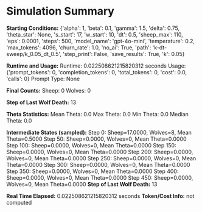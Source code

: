 # Simulation Summary

**Starting Conditions:**
{'alpha': 1, 'beta': 0.1, 'gamma': 1.5, 'delta': 0.75, 'theta_star': None, 's_start': 17, 'w_start': 10, 'dt': 0.5, 'sheep_max': 110, 'eps': 0.0001, 'steps': 500, 'model_name': 'gpt-4o-mini', 'temperature': 0.2, 'max_tokens': 4096, 'churn_rate': 1.0, 'no_ai': True, 'path': 'k-dt-sweep/k_0.05_dt_0.5', 'step_print': False, 'save_results': True, 'k': 0.05}

**Runtime and Usage:**
Runtime: 0.022508621215820312 seconds
Usage: {'prompt_tokens': 0, 'completion_tokens': 0, 'total_tokens': 0, 'cost': 0.0, 'calls': 0}
Prompt Type: None

**Final Counts:**
Sheep: 0
Wolves: 0

**Step of Last Wolf Death:**
13

**Theta Statistics:**
Mean Theta: 0.0
Max Theta: 0.0
Min Theta: 0.0
Median Theta: 0.0

**Intermediate States (sampled):**
Step 0: Sheep=17.0000, Wolves=8, Mean Theta=0.5000
Step 50: Sheep=0.0000, Wolves=0, Mean Theta=0.0000
Step 100: Sheep=0.0000, Wolves=0, Mean Theta=0.0000
Step 150: Sheep=0.0000, Wolves=0, Mean Theta=0.0000
Step 200: Sheep=0.0000, Wolves=0, Mean Theta=0.0000
Step 250: Sheep=0.0000, Wolves=0, Mean Theta=0.0000
Step 300: Sheep=0.0000, Wolves=0, Mean Theta=0.0000
Step 350: Sheep=0.0000, Wolves=0, Mean Theta=0.0000
Step 400: Sheep=0.0000, Wolves=0, Mean Theta=0.0000
Step 450: Sheep=0.0000, Wolves=0, Mean Theta=0.0000
**Step of Last Wolf Death:** 13

**Real Time Elapsed:** 0.022508621215820312 seconds
**Token/Cost Info:** not computed